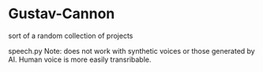 # Gustav-Cannon
sort of a random collection of projects

speech.py
Note: does not work with synthetic voices or those generated by AI. Human voice is more easily transribable. 
